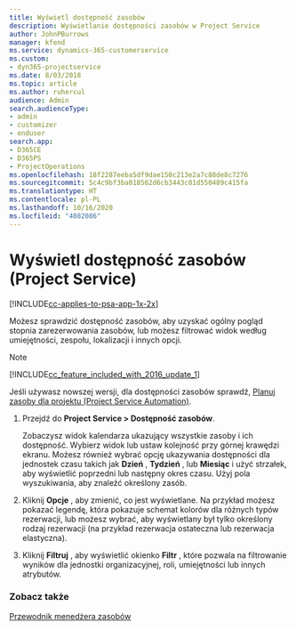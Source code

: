 ```yaml
---
title: Wyświetl dostępność zasobów
description: Wyświetlanie dostępności zasobów w Project Service
author: JohnPBurrows
manager: kfend
ms.service: dynamics-365-customerservice
ms.custom:
- dyn365-projectservice
ms.date: 8/03/2018
ms.topic: article
ms.author: ruhercul
audience: Admin
search.audienceType:
- admin
- customizer
- enduser
search.app:
- D365CE
- D365PS
- ProjectOperations
ms.openlocfilehash: 18f2287eeba5df9dae150c213e2a7c88de8c7276
ms.sourcegitcommit: 5c4c9bf3ba018562d6cb3443c01d550489c415fa
ms.translationtype: HT
ms.contentlocale: pl-PL
ms.lasthandoff: 10/16/2020
ms.locfileid: "4082086"
---
```

# <a name="view-resource-availability-project-service"></a>Wyświetl dostępność zasobów (Project Service)

[!INCLUDE[cc-applies-to-psa-app-1x-2x](../includes/cc-applies-to-psa-app-1x-2x.md)]

Możesz sprawdzić dostępność zasobów, aby uzyskać ogólny pogląd stopnia zarezerwowania zasobów, lub możesz filtrować widok według umiejętności, zespołu, lokalizacji i innych opcji.  
  
> [!NOTE]
> [!INCLUDE[cc_feature_included_with_2016_update_1](../includes/cc-feature-included-with-2016-update-1.md)]  
> 
>  Jeśli używasz nowszej wersji, dla dostępności zasobów sprawdź, [Planuj zasoby dla projektu (Project Service Automation)](../psa/schedule-resources-project.md).  

1. Przejdź do **Project Service > Dostępność zasobów**.  

    Zobaczysz widok kalendarza ukazujący wszystkie zasoby i ich dostępność. Wybierz widok lub ustaw kolejność przy górnej krawędzi ekranu. Możesz również wybrać opcję ukazywania dostępności dla jednostek czasu takich jak **Dzień** , **Tydzień** , lub **Miesiąc** i użyć strzałek, aby wyświetlić poprzedni lub następny okres czasu. Użyj pola wyszukiwania, aby znaleźć określony zasób.  

2. Kliknij **Opcje** , aby zmienić, co jest wyświetlane. Na przykład możesz pokazać legendę, która pokazuje schemat kolorów dla różnych typów rezerwacji, lub możesz wybrać, aby wyświetlany był tylko określony rodzaj rezerwacji (na przykład rezerwacja ostateczna lub rezerwacja elastyczna).  

3. Kliknij **Filtruj** , aby wyświetlić okienko **Filtr** , które pozwala na filtrowanie wyników dla jednostki organizacyjnej, roli, umiejętności lub innych atrybutów.  

### <a name="see-also"></a>Zobacz także  
 [Przewodnik menedżera zasobów](../psa/resource-manager-guide.md)
